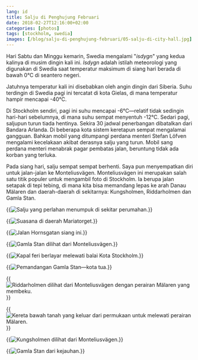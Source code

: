 ```yaml
---
lang: id
title: Salju di Penghujung Februari
date: 2018-02-27T12:16:00+02:00
categories: [photos]
tags: [stockholm, swedia]
images: [/blog/salju-di-penghujung-februari/05-salju-di-city-hall.jpg]
---
```

Hari Sabtu dan Minggu kemarin, Swedia mengalami "*isdygn*" yang kedua kalinya di musim dingin kali ini. *Isdygn* adalah istilah meteorologi yang digunakan di Swedia saat temperatur maksimum di siang hari berada di bawah 0°C di seantero negeri.

Jatuhnya temperatur kali ini disebabkan oleh angin dingin dari Siberia. Suhu terdingin di Swedia pagi ini tercatat di kota Gielas, di mana temperatur hampir mencapai -40°C.

Di Stockholm sendiri, pagi ini suhu mencapai -6°C—relatif tidak sedingin hari-hari sebelumnya, di mana suhu sempat menyentuh -12°C. Sedari pagi, saljupun turun tiada hentinya. Sekira 30 jadwal penerbangan dibatalkan dari Bandara Arlanda. Di beberapa kota sistem keretapun sempat mengalamai gangguan. Bahkan mobil yang ditumpangi perdana menteri Stefan Löfven mengalami kecelakaan akibat derasnya salju yang turun. Mobil sang perdana menteri menabrak pagar pembatas jalan, beruntung tidak ada korban yang terluka.

Pada siang hari, salju sempat sempat berhenti. Saya pun menyempatkan diri untuk jalan-jalan ke Monteliusvägen. Monteliusvägen ini merupakan salah satu titik populer untuk mengambil foto di Stockholm. Ia berupa jalan setapak di tepi tebing, di mana kita bisa memandang lepas ke arah Danau Mälaren dan daerah-daerah di sekitarnya: Kungsholmen, Riddarholmen dan Gamla Stan.

{{<img alt="Salju yang perlahan menumpuk di sekitar perumahan." src="01-salju-di-perumahan.jpg">}}

{{<img alt="Suasana di daerah Mariatorget." src="02-salju-di-mariatorget.jpg">}}

{{<img alt="Jalan Hornsgatan siang ini." src="03-salju-di-hornsgatan.jpg">}}

{{<img alt="Gamla Stan dilihat dari Monteliusvägen." src="04-salju-di-gamlastan.jpg">}}

{{<img alt="Kapal feri berlayar melewati balai Kota Stockholm." src="05-salju-di-city-hall.jpg">}}

{{<img alt="Pemandangan Gamla Stan—kota tua." src="06-salju-di-gamlastan.jpg">}}

{{<img alt="Riddarholmen dilihat dari Monteliusvägen dengan perairan Mälaren yang membeku." src="07-salju-di-riddarholmen.jpg">}}

{{<img alt="Kereta bawah tanah yang keluar dari permukaan untuk melewati perairan Mälaren." src="08-salju-di-gamlastan.jpg">}}

{{<img alt="Kungsholmen dilihat dari Monteliusvägen." src="09-salju-di-kungsholmen.jpg">}}

{{<img alt="Gamla Stan dari kejauhan." src="10-salju-di-gamlastan.jpg">}}
